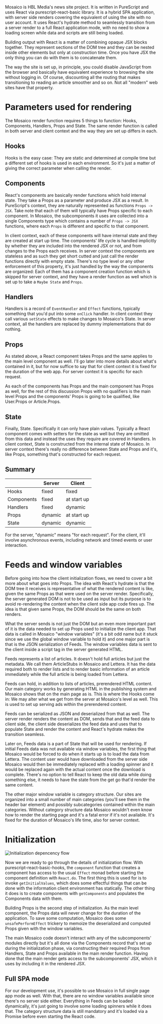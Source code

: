 Mosaico is HBL Media's news site project.  It is written in PureScript
and uses React via purescript-react-basic library.  It is a hybrid SPA
application, with server side renders covering the equivalent of using
the site with no user account.  It uses React's hydrate method to
seamlessly transition from a server render to a full React application
mode, with no need to show a loading screen while data and scripts are
still being loaded.

Building output with React is a matter of combining opaque JSX blocks
together.  They represent sections of the DOM tree and they can be
nested inside other elements but only at construction time.  Once you
have JSX the only thing you can do with them is to concatenate them.

The way the site is set up, in principle, you could disable JavaScript
from the browser and basically have equivalent experience to browsing
the site without logging in.  Of course, discounting all the routing
that makes transitioning to reading an article smoother and so on.
Not all "modern" web sites have that property.

# Parameters used for rendering

The Mosaico render function requires 5 things to function: Hooks,
Components, Handlers, Props and State.  The same render function is
called in both server and client context and the way they are set up
differs in each.

## Hooks

Hooks is the easy case: They are static and determined at compile time
but a different set of hooks is used in each environment.  So it's
just a matter of giving the correct parameter when calling the render.

## Components

React's components are basically render functions which hold internal
state.  They take a Props as a parameter and produce JSX as a result.
In PureScript's context, they are naturally represented as functions
`Props -> JSX`.  Take note that each of them will typically have Props
specific to each component.  In Mosaico, the subcomponents it uses are
collected into a single Components type which contains a number of
`Props -> JSX` functions, where each `Props` is different and specific
to that component.

In client context, each of these components will have internal state
and they are created at start up time.  The components' life cycle is
handled implicitly by whether they are included into the rendered JSX
or not, and from changes to the Props each receives.  In server
context the components are stateless and as such they get short cutted
and just call the render functions directly with empty state.  There's
no type level or any other enforcement of this property, it's just
handled by the way the components are organized: Each of them has a
component creation function which is skipped for server context, and
they have a render function as well which is set up to take a `Maybe
State` and `Props`.

## Handlers

Handlers is a record of `EventHandler` and `Effect` functions,
typically something that you'd put into some `onClick` handler.  In
client context they call various `setState` effects to make changes to
Mosaico's State.  In server context, all the handlers are replaced by
dummy implementations that do nothing.

## Props

As stated above, a React component takes Props and the same applies to
the main level component as well.  I'll go later into more details
about what's contained in it, but for now suffice to say that for
client context it is fixed for the duration of the web app.  For
server context it is specific for each request.

As each of the components has Props and the main component has Props
as well, for the rest of this discussion Props with no qualifiers is
the main level Props and the components' Props is going to be
qualified, like User.Props or Article.Props.

## State

Finally, State.  Specifically it can only have plain values.
Typically a React component comes with setters for the state as well
but they are omitted from this data and instead the uses they require
are covered in Handlers.  In client context, State is constructed from
the internal state of Mosaico.  In server context there's really no
difference between State and Props and it's, like Props, something
that's constructed for each request.

## Summary

|            | Server  | Client      |
|------------|---------|-------------|
| Hooks      | fixed   | fixed       |
| Components | fixed   | at start up |
| Handlers   | fixed   | dynamic     |
| Props      | dynamic | at start up |
| State      | dynamic | dynamic     |

For the server, "dynamic" means "for each request".  For the client,
it'll involve asynchronous events, including network and timed events
or user interaction.

# Feeds and window variables

Before going into how the client initialization flows, we need to
cover a bit more about what goes into Props.  The idea with React's
hydrate is that the DOM tree it receives is representative of what the
rendered content is like, given the same Props as that were used on
the server render.  Specifically, the server generated DOM is not to
be used as input but its purpose is to avoid re-rendering the content
when the client side app code fires up.  The idea is that given same
Props, the DOM should be the same on both renders.

What the server sends is not just the DOM but an even more important
part of it is the data needed to set up Props used to initialize the
client app.  That data is called in Mosaico "window variables" (it's a
bit odd name but it stuck since we use the global window variable to
hold it) and one major part is that is the JSON serialization of
Feeds.  The window variables data is sent to the client inside a
script tag in the server generated HTML.

Feeds represents a list of articles.  It doesn't hold full articles
but just the metadata.  We call them ArticleStubs in Mosaico and
Lettera.  It has the data required both to render lists and to render
basic information of an article immediately while the full article is
being loaded from Lettera.

Feeds can hold, in addition to lists of articles, prerendered HTML
content.  Our main category works by generating HTML in the publishing
system and Mosaico shows that on the main page as is.  This is where
the Hooks come in: We may alter what we get from the server at
Mosaico's level as well.  This is used to set up serving ads within
the prerendered content.

Feeds can be serialized as JSON and deserialized from that as well.
The server render renders the content as DOM, sends that and the feed
data to client side, the client side deserializes the feed data and
uses that to populate State and render the content and React's hydrate
makes the transition seamless.

Later on, Feeds data is a part of State that will be used for
rendering.  If initial Feeds data was not available via window
variables, the first thing that Mosaico would be forced to do when it
starts up is to load the data from Lettera.  The content user would
have downloaded from the server side Mosaico would then be immediately
replaced with a loading spinner and it would be replaced again with
the actual content once the download is complete.  There's no option
to tell React to keep the old data while doing something else, it
needs to have the state from the get go that'd render the same
content.

The other major window variable is category structure.  Our sites are
organized into a small number of main categories (you'll see them in
the header bar element) and possibly subcategories contained within
the main categories.  Without category structure data Mosaico wouldn't
even know how to render the starting page and it's a fatal error if
it's not available.  It's fixed for the duration of Mosaico's life
time, also for server context.

# Initialization

![Initialization depencency flow](mosaico-init.png)

Now we are ready to go through the details of initialization flow.
With purescript-react-basic-hooks, the `component` function that
creates a component has access to the usual `Effect` monad before
starting the component definition with `React.do`.  The first thing
this is used for is to invoke `getInitialValues`, which does some
effectful things that can be done with the information client
environment has statically.  The other thing it does is to create
components with `getComponents` and populates the Components data with
them.

Building Props is the second step of initialization.  As the main
level component, the Props data will never change for the duration of
the application.  To save some computation, Mosaico does some
`unsafePerformEffect` trickery to memoize the deserialized and
computed Props given with the window variables.

The main Mosaico code doesn't interact with any of the subcomponents'
modules directly but it's all done via the Components record that's
set up during the initialization phase, via constructing their
required Props from Handlers, State and Props available in the main
render function.  Having done that the main render gets access to the
subcomponents' JSX, which it uses by including it in the rendered JSX.

## Full SPA mode

For our development use, it's possible to use Mosaico in full single
page app mode as well.  With that, there are no window variables
available since there's no server side either.  Everything in Feeds
can be loaded dynamically, it's just going to involve some loading
spinners while it does that.  The category structure data is still
mandatory and it's loaded via a Promise before even starting the React
code.
